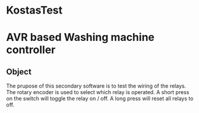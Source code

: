 # KostasTest
<h1>AVR based Washing machine controller</h1>
<h2>Object</h2>
The prupose of this secondary software is to test the wiring of the relays.
The rotary encoder is used to select which relay is operated.
A short press on the switch will toggle the relay on / off.
A long press will reset all relays to off.
